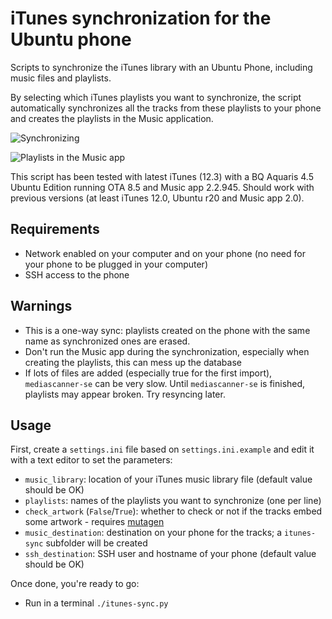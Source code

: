 # iTunes synchronization for the Ubuntu phone

Scripts to synchronize the iTunes library with an Ubuntu Phone, including music files and playlists.


By selecting which iTunes playlists you want to synchronize, the script automatically synchronizes all the tracks from these playlists to your phone and creates the playlists in the Music application.

![Synchronizing](http://thomasmuguet.info/img/pages/projects-2015-04-06-itunes-synchronization-for-the-ubuntu-phone/syncing.png)

![Playlists in the Music app](http://thomasmuguet.info/img/pages/projects-2015-04-06-itunes-synchronization-for-the-ubuntu-phone/screenshot.png)

This script has been tested with latest iTunes (12.3) with a BQ Aquaris 4.5 Ubuntu Edition running OTA 8.5 and Music app 2.2.945. Should work with previous versions (at least iTunes 12.0, Ubuntu r20 and Music app 2.0).


## Requirements

* Network enabled on your computer and on your phone (no need for your phone to be plugged in your computer)
* SSH access to the phone

## Warnings

* This is a one-way sync: playlists created on the phone with the same name as synchronized ones are erased.
* Don't run the Music app during the synchronization, especially when creating the playlists, this can mess up the database
* If lots of files are added (especially true for the first import), `mediascanner-se` can be very slow. Until `mediascanner-se` is finished, playlists may appear broken. Try resyncing later.

## Usage

First, create a `settings.ini` file based on `settings.ini.example` and edit it with a text editor to set the parameters:
* `music_library`: location of your iTunes music library file (default value should be OK)
* `playlists`: names of the playlists you want to synchronize (one per line)
* `check_artwork` (`False`/`True`): whether to check or not if the tracks embed some artwork - requires [mutagen](https://bitbucket.org/lazka/mutagen)
* `music_destination`: destination on your phone for the tracks; a `itunes-sync` subfolder will be created
* `ssh_destination`: SSH user and hostname of your phone (default value should be OK)

Once done, you're ready to go:

* Run in a terminal `./itunes-sync.py`

